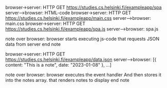 <!-- Fetch the initial pages -->
browser->server: HTTP GET https://studies.cs.helsinki.fi/exampleapp/spa
server-->browser: HTML-code
browser->server: HTTP GET https://studies.cs.helsinki.fi/exampleapp/main.css
server-->browser: main.css
browser->server: HTTP GET https://studies.cs.helsinki.fi/exampleapp/spa.js
server-->browser: spa.js

note over browser:
browser starts executing js-code
that requests JSON data from server 
end note

<!-- Get the notes data from server -->

browser->server: HTTP GET https://studies.cs.helsinki.fi/exampleapp/data.json
server-->browser: [{ content: "This is a note", date: "2023-01-08" }, ...]

<!-- Reders the notes from the date recieved -->
note over browser:
browser executes the event handler
And then stores it into the notes array.
that renders notes to display
end note